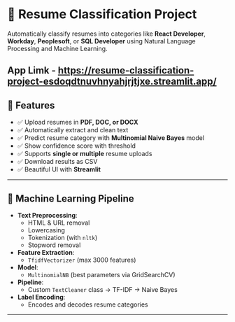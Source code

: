 # 📄 Resume Classification Project

Automatically classify resumes into categories like **React Developer**, **Workday**, **Peoplesoft**, or **SQL Developer** using Natural Language Processing and Machine Learning.

App Limk - https://resume-classification-project-esdoqdtnuvhnyahjrjtjxe.streamlit.app/
---

## 🚀 Features

- ✅ Upload resumes in **PDF, DOC, or DOCX**
- ✅ Automatically extract and clean text
- ✅ Predict resume category with **Multinomial Naive Bayes** model
- ✅ Show confidence score with threshold
- ✅ Supports **single or multiple** resume uploads
- ✅ Download results as CSV
- ✅ Beautiful UI with **Streamlit**

---

## 🧠 Machine Learning Pipeline

- **Text Preprocessing**:
  - HTML & URL removal
  - Lowercasing
  - Tokenization (with `nltk`)
  - Stopword removal
- **Feature Extraction**:
  - `TfidfVectorizer` (max 3000 features)
- **Model**:
  - `MultinomialNB` (best parameters via GridSearchCV)
- **Pipeline**:
  - Custom `TextCleaner` class → TF-IDF → Naive Bayes
- **Label Encoding**:
  - Encodes and decodes resume categories

---
